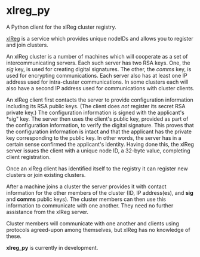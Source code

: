 # xlreg_py

A Python client for the xlReg cluster registry.

[xlReg](http://jddixon.github.com/xlattice_go/xlReg.html)
is a service which provides unique nodeIDs and allows you to register 
and join clusters.

An xlReg cluster is a number of machines
which will cooperate as a set of intercommunicating servers.  Each 
such server has two RSA keys.  One, the *sig* key, is used for creating digital signatures.
The other, the *comms* key, is used for encrypting communications.  Each server also has at 
least one IP address used for intra-cluster communications.  In some
clusters each will also have a second IP address used for communications
with cluster clients.

An xlReg client first contacts the server to provide configuration
information including its RSA public keys.  (The client does _not_ register
its secret RSA private key.)  The configuration information is signed 
with the applicant's *sig" key.  The server then uses the client's 
public key, provided as part of the configuration information, to verify
the digital signature.  This proves that the configuration information
is intact and that the applicant has the private key corresponding to the
public key.  In other words, the server has in a certain sense confirmed 
the applicant's identity.  Having done this, the xlReg server issues the client
with a unique node ID, a 32-byte value, completing client registration.

Once an xlReg client has identified itself to the registry it 
can register new clusters or join existing clusters.

After a machine joins a cluster the server
provides it with contact information for the other members of the 
cluster (ID, IP address(es), and **sig** and **comms** public keys).  The 
cluster members can then use this information to communicate with
one another.  They need no further assistance from the xlReg server.

Cluster members will communicate with one another and clients
using protocols agreed-upon among themselves, but xlReg has no knowledge 
of these.  

**xlreg_py** is currently in development.
